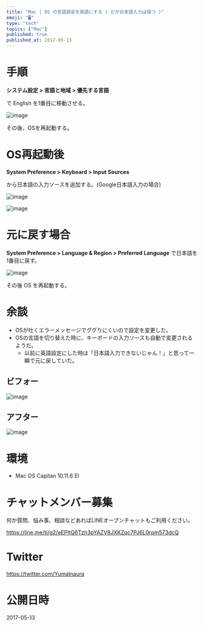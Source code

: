 ```yaml
---
title: "Mac | OS の言語設定を英語にする ( だが日本語入力は保つ )"
emoji: "🖥"
type: "tech"
topics: ["Mac"]
published: true
published_at: 2017-05-13
---
```


# 手順

**システム設定 > 言語と地域 > 優先する言語**  

で English を1番目に移動させる。

![image](https://qiita-image-store.s3.amazonaws.com/0/89618/9b20ce63-d857-930a-b620-1ee60d95c88a.png)

その後、OSを再起動する。

# OS再起動後

**System Preference > Keyboard > Input Sources**

から日本語の入力ソースを追加する。(Google日本語入力の場合)

![image](https://qiita-image-store.s3.amazonaws.com/0/89618/6c0b7aa8-2343-6e3c-a0d9-3846d69cef7c.png)

![image](https://qiita-image-store.s3.amazonaws.com/0/89618/d1fd0794-8edf-aebb-114d-10d91faea9ef.png)

# 元に戻す場合

**System Preference > Language & Region > Preferred Language** で日本語を1番目に戻す。

![image](https://qiita-image-store.s3.amazonaws.com/0/89618/2f0f585f-771b-7340-2896-71d4ff96f4f3.png)

その後 OS を再起動する。


# 余談

- OSが吐くエラーメッセージでググりにくいので設定を変更した。
- OSの言語を切り替えた時に、キーボードの入力ソースも自動で変更されるようだ。
  - 以前に英語設定にした時は「日本語入力できないじゃん！」と思って一瞬で元に戻していた。

## ビフォー

![image](https://qiita-image-store.s3.amazonaws.com/0/89618/b644b461-f520-8b42-4b06-0ef66ca173dd.png)

## アフター
![image](https://qiita-image-store.s3.amazonaws.com/0/89618/71033270-7c38-79c3-b134-486d7a0bd8af.png)

# 環境

- Mac OS Capitan 10.11.6 El 








<!-- Update From Qiita API -->

# チャットメンバー募集


何か質問、悩み事、相談などあればLINEオープンチャットもご利用ください。

https://line.me/ti/g2/eEPltQ6Tzh3pYAZV8JXKZqc7PJ6L0rpm573dcQ





# Twitter


https://twitter.com/YumaInaura


<!-- Update From Qiita API -->



# 公開日時

2017-05-13
